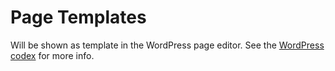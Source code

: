 # Page Templates

Will be shown as template in the WordPress page editor. See the [WordPress codex](https://developer.wordpress.org/themes/template-files-section/page-template-files/) for more info.
